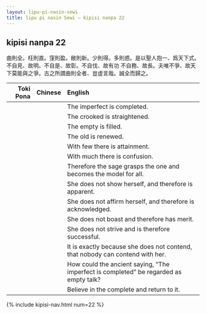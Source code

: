```yaml
---
layout: lipu-pi-nasin-sewi
title: lipu pi nasin Sewi — kipisi nanpa 22
---
```


## kipisi nanpa 22

曲則全。枉則直。窪則盈。敝則新。少則得。多則惑。是以聖人抱一、爲天下式。不自見、故明。不自是、故彰。不自伐、故有功 不自務、故長。夫唯不爭、故天下莫能與之爭。古之所謂曲則全者、豈虛言哉。誠全而歸之。

| Toki Pona | Chinese | English
|-:|:-:|:-
|  |  | The imperfect is completed.
|  |  | The crooked is straightened.
|  |  | The empty is filled.
|  |  | The old is renewed.
|  |  | With few there is attainment.
|  |  | With much there is confusion.
|  |  | Therefore the sage grasps the one and becomes the model for all.
|  |  | She does not show herself, and therefore is apparent.
|  |  | She does not affirm herself, and therefore is acknowledged.
|  |  | She does not boast and therefore has merit.
|  |  | She does not strive and is therefore successful.
|  |  | It is exactly because she does not contend, that nobody can contend with her.
|  |  | How could the ancient saying, “The imperfect is completed” be regarded as empty talk?
|  |  | Believe in the complete and return to it.

{% include kipisi-nav.html num=22 %}
